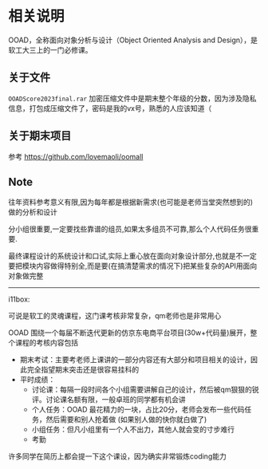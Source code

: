 # 相关说明

OOAD，全称面向对象分析与设计（Object Oriented Analysis and Design），是软工大三上的一门必修课。

## 关于文件

`OOADScore2023final.rar` 加密压缩文件中是期末整个年级的分数，因为涉及隐私信息，打包成压缩文件了，密码是我的vx号，熟悉的人应该知道（

## 关于期末项目

参考 https://github.com/lovemaoli/oomall

## Note

往年资料参考意义有限,因为每年都是根据新需求(也可能是老师当堂突然想到的)做的分析和设计

分小组很重要,一定要找些靠谱的组员,如果太多组员不可靠,那么个人代码任务很重要. 

最终课程设计的系统设计和口试,实际上重心放在面向对象设计部分,也就是不一定要把模块内容做得特别全,而是要(在搞清楚需求的情况下)把某些复杂的API用面向对象做完整

---

i11box:

可说是软工的灵魂课程，这门课考核非常复杂，qm老师也是非常用心

OOAD 围绕一个每届不断迭代更新的仿京东电商平台项目(30w+代码量)展开，整个课程的考核内容包括
- 期末考试：主要考老师上课讲的一部分内容还有大部分和项目相关的设计，因此完全指望期末突击还是很容易挂科的
- 平时成绩：
  - 讨论课：每隔一段时间各个小组需要讲解自己的设计，然后被qm狠狠的锐评。讨论课名额有限，一般卓班的同学都有机会讲
  - 个人任务：OOAD 最花精力的一块，占比20分，老师会发布一些代码任务，然后需要和别人抢着做 (如果别人做的快你就白做了)
  - 小组任务：但凡小组里有一个人不出力，其他人就会变的寸步难行
  - 考勤

许多同学在简历上都会提一下这个课设，因为确实非常锻炼coding能力
